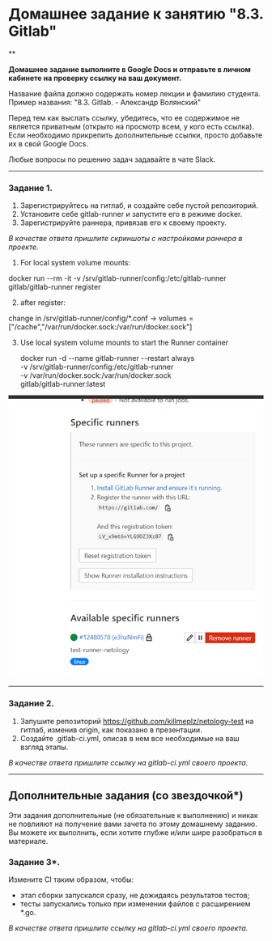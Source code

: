 # Домашнее задание к занятию "8.3. Gitlab"

**

**Домашнее задание выполните в Google Docs и отправьте в личном кабинете на проверку ссылку на ваш документ.**

Название файла должно содержать номер лекции и фамилию студента. Пример названия: "8.3. Gitlab. - Александр Волянский"

Перед тем как выслать ссылку, убедитесь, что ее содержимое не является приватным (открыто на просмотр всем, у кого есть ссылка). Если необходимо прикрепить дополнительные ссылки, просто добавьте их в свой Google Docs.

Любые вопросы по решению задач задавайте в чате Slack.

---

### Задание 1.

1. Зарегистрируйтесь на гитлаб, и создайте себе пустой репозиторий.
1. Установите себе gitlab-runner и запустите его в режиме docker.
2. Зарегистрируйте раннера, привязав его к своему проекту.

*В качестве ответа пришлите скриншоты с настройками раннера в проекте.*

1. For local system volume mounts:

docker run --rm -it -v /srv/gitlab-runner/config:/etc/gitlab-runner gitlab/gitlab-runner register

2. after register:

change in /srv/gitlab-runner/config/*.conf ->  volumes = ["/cache","/var/run/docker.sock:/var/run/docker.sock"]


3. Use local system volume mounts to start the Runner container

   docker run -d --name gitlab-runner --restart always \
     -v /srv/gitlab-runner/config:/etc/gitlab-runner \
     -v /var/run/docker.sock:/var/run/docker.sock \
     gitlab/gitlab-runner:latest
 
 ![alt tag](https://github.com/avo1yanskiy/slin-homeworks/blob/main/sdvps-homeworks/images/8.3/runner.png)

---

### Задание 2.


1. Запушите репозиторий https://github.com/killmeplz/netology-test на гитлаб, изменив origin, как показано в презентации.
2. Создайте .gitlab-ci.yml, описав в нем все необходимые на ваш взгляд этапы.

*В качестве ответа пришлите ссылку на gitlab-ci.yml своего проекта.*

---
## Дополнительные задания (со звездочкой*)

Эти задания дополнительные (не обязательные к выполнению) и никак не повлияют на получение вами зачета по этому домашнему заданию. Вы можете их выполнить, если хотите глубже и/или шире разобраться в материале.

### Задание 3*.

Измените CI таким образом, чтобы:
 - этап сборки запускался сразу, не дожидаясь результатов тестов;
 - тесты запускались только при изменении файлов с расширением *.go.

*В качестве ответа пришлите ссылку на gitlab-ci.yml своего проекта.*
